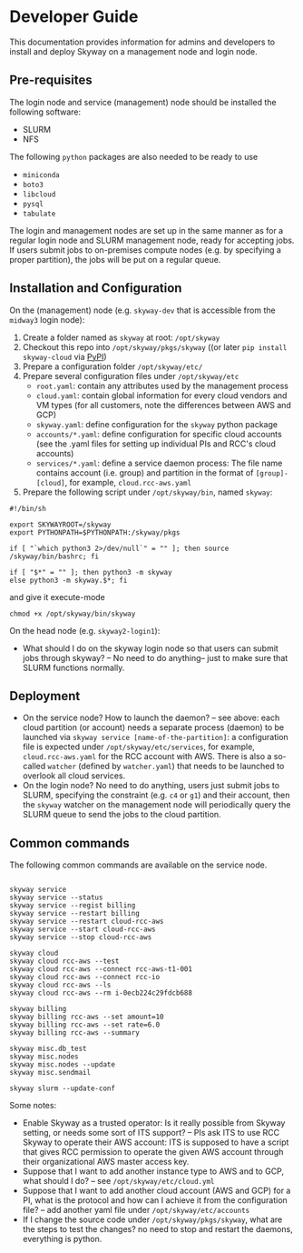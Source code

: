 # Developer Guide
<!-- From these links:
https://cloud-skyway.rcc.uchicago.edu/ -->

This documentation provides information for admins and developers to install and deploy Skyway on a management node and login node. 

## Pre-requisites

The login node and service (management) node should be installed the following software:

* SLURM
* NFS

The following `python` packages are also needed to be ready to use

* `miniconda`
* `boto3`
* `libcloud`
* `pysql`
* `tabulate`

The login and management nodes are set up in the same manner as for a regular login node and SLURM management node, ready for accepting jobs. If users submit jobs to on-premises compute nodes (e.g. by specifying a proper partition), the jobs will be put on a regular queue.

## Installation and Configuration

On the (management) node (e.g. `skyway-dev` that is accessible from the `midway3` login node):

1. Create a folder named as `skyway` at root: `/opt/skyway`
2. Checkout this repo into `/opt/skyway/pkgs/skyway` ((or later `pip install skyway-cloud` via [PyPI](https://pypi.org/project/Skyway-cloud/))
3. Prepare a configuration folder `/opt/skyway/etc/`
4. Prepare several configuration files under `/opt/skyway/etc`
    * `root.yaml`: contain any attributes used by the management process
    * `cloud.yaml`: contain global information for every cloud vendors and VM types (for all customers, note the differences between AWS and GCP)
    * `skyway.yaml`: define configuration for the `skyway` python package
    * `accounts/*.yaml`: define configuration for specific cloud accounts (see the .yaml files for setting up individual PIs and RCC's cloud accounts)
    * `services/*.yaml`: define a service daemon process: The file name contains account (i.e. group) and partition in the format of `[group]-[cloud]`, for example, `cloud.rcc-aws.yaml`
5. Prepare the following script under `/opt/skyway/bin`, named `skyway`:

```
#!/bin/sh

export SKYWAYROOT=/skyway
export PYTHONPATH=$PYTHONPATH:/skyway/pkgs

if [ "`which python3 2>/dev/null`" = "" ]; then source /skyway/bin/bashrc; fi

if [ "$*" = "" ]; then python3 -m skyway
else python3 -m skyway.$*; fi
```

and give it execute-mode
```
chmod +x /opt/skyway/bin/skyway
```


On the head node (e.g. `skyway2-login1`):

* What should I do on the skyway login node so that users can submit jobs through skyway? – No need to do anything– just to make sure that SLURM functions normally.


## Deployment

* On the service node? How to launch the daemon? – see above: each cloud partition (or account) needs a separate process (daemon) to be launched via `skyway service [name-of-the-partition]`: a configuration file is expected under `/opt/skyway/etc/services`, for example, `cloud.rcc-aws.yaml` for the RCC account with AWS. There is also a so-called `watcher` (defined by `watcher.yaml`) that needs to be launched to overlook all cloud services.
* On the login node? No need to do anything, users just submit jobs to SLURM, specifying the constraint (e.g. `c4` or `g1`) and their account, then the `skyway` watcher on the management node will periodically query the SLURM queue to send the jobs to the cloud partition.

## Common commands

The following common commands are available on the service node.

```

skyway service
skyway service --status
skyway service --regist billing
skyway service --restart billing
skyway service --restart cloud-rcc-aws
skyway service --start cloud-rcc-aws
skyway service --stop cloud-rcc-aws

skyway cloud
skyway cloud rcc-aws --test
skyway cloud rcc-aws --connect rcc-aws-t1-001
skyway cloud rcc-aws --connect rcc-io
skyway cloud rcc-aws --ls
skyway cloud rcc-aws --rm i-0ecb224c29fdcb688

skyway billing
skyway billing rcc-aws --set amount=10
skyway billing rcc-aws --set rate=6.0
skyway billing rcc-aws --summary

skyway misc.db_test
skyway misc.nodes
skyway misc.nodes --update
skyway misc.sendmail

skyway slurm --update-conf

```

Some notes:

* Enable Skyway as a trusted operator:  Is it really possible from Skyway setting, or needs some sort of ITS support? – PIs ask ITS to use RCC Skyway to operate their AWS account: ITS is supposed to have a script that gives RCC permission to operate the given AWS account through their organizational AWS master access key.
* Suppose that I want to add another instance type to AWS and to GCP, what should I do? – see `/opt/skyway/etc/cloud.yml`
* Suppose that I want to add another cloud account (AWS and GCP) for a PI, what is the protocol and how can I achieve it from the configuration file? – add another yaml file under `/opt/skyway/etc/accounts`
* If I change the source code under `/opt/skyway/pkgs/skyway`, what are the steps to test the changes? no need to stop and restart the daemons, everything is python.

